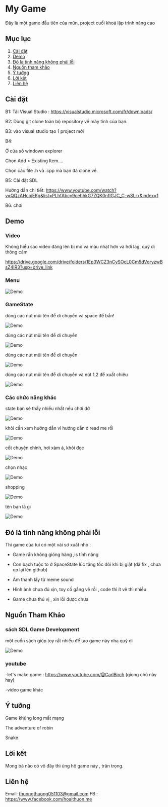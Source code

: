 
# My Game
Đây là một game đầu tiên của mừn, project cuối khoá lập trình nâng cao 
## Mục lục

1. [Cài đặt](#cài-đặt)
2. [Demo](#demo)
3. [Đó là tính năng không phải lỗi](#đó-là-tính-năng-không-phải-lỗi)
4. [Nguồn tham khảo](#nguồn-tham-khảo)
5. [Ý tưởng](#ý-tưởng)
6. [Lời kết](#lời-kết)
7. [Liên hệ](#liên-hệ)

## Cài đặt

B1: Tải Visual Studio :
https://visualstudio.microsoft.com/fr/downloads/

B2: Dùng git clone toàn bộ repository về máy tính của bạn.

B3: vào visual studio tạo 1 project mới

B4: 

Ở cửa sổ windown explorer 

Chọn Add > Existing Item....

Chọn các file .h và .cpp mà bạn đã clone về.

B5: Cài đặt SDL

Hướng dẫn chi tiết:
https://www.youtube.com/watch?v=QQzAHcojEKg&list=PLhfAbcv9cehhkG7ZQK0nfIGJC_C-wSLrx&index=1

B6: chơi

## Demo

### Video
Không hiểu sao video đăng lên bị mờ và màu nhạt hơn và hơi lag, quý dị thông cảm

https://drive.google.com/drive/folders/1Ep3WCZ3nCySOcL0Cm5dVoryzwBsZ4IR3?usp=drive_link

### Menu
![Demo](anhDemo/Menu.png)

### GameState
dùng các nút mũi tên để di chuyển và space để bắn!

![Demo](anhDemo/Space.png)

dùng các nút mũi tên để di chuyển

![Demo](anhDemo/Dino.png)

dùng các nút mũi tên để di chuyển

![Demo](anhDemo/Snake.png)

dùng các nút mũi tên để di chuyển và nút 1,2 để xuất chiêu

![Demo](anhDemo/Boss.png)

### Các chức năng khác
state bạn sẽ thấy nhiều nhất nếu chơi dở

![Demo](anhDemo/GameOver.png)

khỏi cần xem hướng dẫn vì hướng dẫn ở read me rồi

![Demo](anhDemo/HuongDan.png)

cốt chuyện chính, hơi xàm á, khỏi đọc

![Demo](anhDemo/DieuTra.png)

chọn nhạc

![Demo](anhDemo/Music.png)

shopping

![Demo](anhDemo/Shop.png)

tên bạn là gì

![Demo](anhDemo/EnterName.png)

## Đó là tính năng không phải lỗi

Thì game của tui có một vài sơ xuất nhỏ :

- Game rắn không gióng hàng ,is tính năng 
  
- Con bạch tuộc to ở SpaceState lúc tăng tốc đôi khi bị giật (đã fix , chưa up lại lên github)
  
- Âm thanh lấy từ meme sound 
  
- Hình ảnh chưa đủ xịn, toy cố gắng vẽ rồi , code thì ít vẽ thì nhiều

- Game chưa thú vị , xin lỗi được chưa

## Nguồn Tham Khảo
### sách SDL Game Development

một cuốn sách giúp toy rất nhiều để tạo game này nha quý dị

![Demo](anhDemo/Book.png)
### youtube 

-let's make game : https://www.youtube.com/@CarlBirch (giọng chú này hay)

-video game khác

## Ý tưởng

Game khủng long mất mạng

The adventure of robin

Snake

## Lời kết
Mong bà nào có vô đây thì ủng hộ game này , trân trọng.

## Liên hệ
Email: thuongthuong051103@gmail.com
FB : https://www.facebook.com/hoaithuon.me

